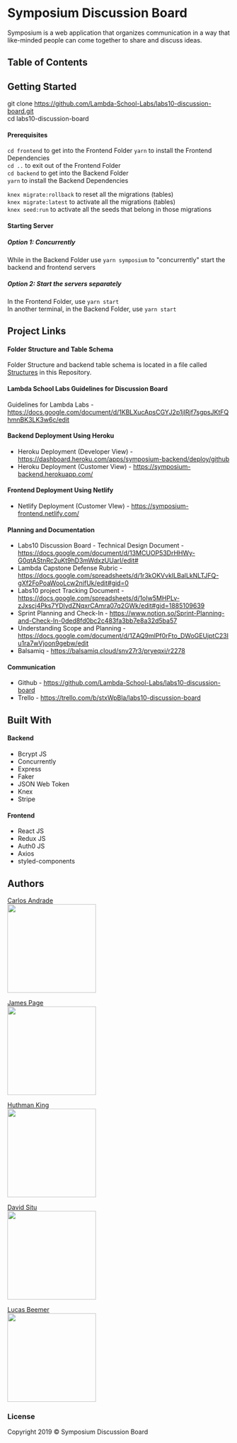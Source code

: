
# Symposium Discussion Board

Symposium is a web application that organizes communication in a way that like-minded people can come together to share and discuss ideas.

## Table of Contents

## Getting Started

git clone https://github.com/Lambda-School-Labs/labs10-discussion-board.git  
cd labs10-discussion-board  

#### Prerequisites
`cd frontend` to get into the Frontend Folder 
`yarn` to install the Frontend Dependencies  
`cd ..` to exit out of the Frontend Folder  
`cd backend` to get into the Backend Folder  
`yarn` to install the Backend Dependencies
  
`knex migrate:rollback` to reset all the migrations (tables)  
`knex migrate:latest` to activate all the migrations (tables)  
`knex seed:run` to activate all the seeds that belong in those migrations

#### Starting Server  
##### Option 1: Concurrently  
While in the Backend Folder use `yarn symposium` to "concurrently" start the backend and frontend servers  

##### Option 2: Start the servers separately  
In the Frontend Folder, use `yarn start`  
In another terminal, in the Backend Folder, use `yarn start`  

## Project Links  

#### Folder Structure and Table Schema
Folder Structure and backend table schema is located in a file called [Structures](./STRUCTURES.md) in this Repository.

#### Lambda School Labs Guidelines for Discussion Board
Guidelines for Lambda Labs - https://docs.google.com/document/d/1KBLXucApsCGYJ2p1jIRjf7sgpsJKtFQhmnBK3LK3w6c/edit

#### Backend Deployment Using Heroku
- Heroku Deployment (Developer View) - https://dashboard.heroku.com/apps/symposium-backend/deploy/github
- Heroku Deployment (Customer View) - https://symposium-backend.herokuapp.com/

#### Frontend Deployment Using Netlify
- Netlify Deployment (Customer VIew) - https://symposium-frontend.netlify.com/

#### Planning and Documentation
- Labs10 Discussion Board - Technical Design Document - https://docs.google.com/document/d/13MCUOP53DrHHWy-G0qtAStnRc2uKt9hD3mWdxzUUarI/edit#
- Lambda Capstone Defense Rubric - https://docs.google.com/spreadsheets/d/1r3kOKVvkILBalLkNLTJFQ-gXf2FoPoaWooLcw2nifUk/edit#gid=0
- Labs10 project Tracking Document - https://docs.google.com/spreadsheets/d/1oIw5MHPLv-zJxscj4Pks7YDlydZNqxrCAmra07q2GWk/edit#gid=1885109639
- Sprint Planning and Check-In - https://www.notion.so/Sprint-Planning-and-Check-In-0ded8fd0bc2c483fa3bb7e8a32d5ba57
- Understanding Scope and Planning - https://docs.google.com/document/d/1ZAQ9mlPf0rFto_DWoGEUjptC23Iu1ra7wVjoon9gebw/edit
- Balsamiq - https://balsamiq.cloud/snv27r3/pryeqxi/r2278

#### Communication
- Github - https://github.com/Lambda-School-Labs/labs10-discussion-board
- Trello - https://trello.com/b/stxWpBla/labs10-discussion-board

## Built With
#### Backend
* Bcrypt JS  
* Concurrently  
* Express  
* Faker  
* JSON Web Token  
* Knex  
* Stripe  

#### Frontend
* React JS
* Redux JS
* Auth0 JS
* Axios
* styled-components

## Authors

[Carlos Andrade](https://github.com/cornielleandres)  
<img src="https://avatars0.githubusercontent.com/u/35614736?s=400&v=4" width="200">  
    
[James Page](https://github.com/jamespagedev)  
<img src="https://avatars1.githubusercontent.com/u/43793595?s=400&v=4" width="200">  
    
[Huthman King](https://github.com/kinghuthman)  
<img src="https://avatars0.githubusercontent.com/u/41485997?s=400&v=4" width="200">  
    
[David Situ](https://github.com/Codechiha)  
<img src="https://avatars2.githubusercontent.com/u/42251292?s=400&v=4" width="200">  
    
[Lucas Beemer](https://github.com/lucasbeemer)  
<img src="https://avatars2.githubusercontent.com/u/40898328?s=400&v=4" width="200">  
  
### License
  
Copyright 2019 © Symposium Discussion Board
